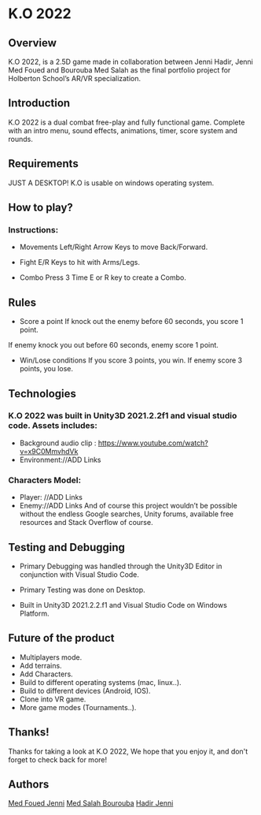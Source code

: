 # K.O 2022

## Overview

K.O 2022, is a 2.5D game  made in collaboration between Jenni Hadir, Jenni Med Foued and Bourouba Med Salah as the final portfolio project for Holberton School’s AR/VR specialization.

## Introduction

K.O 2022 is a dual combat free-play and fully functional game. Complete with an intro menu, sound effects, animations, timer,  score system and rounds.

## Requirements
JUST A DESKTOP!
K.O is usable on windows operating system.

## How to play?

### Instructions:

* Movements
Left/Right Arrow Keys to move Back/Forward.

* Fight
E/R Keys to hit with Arms/Legs.

* Combo
Press 3 Time E or R key to create a Combo.

## Rules

* Score a point
If knock out the enemy before 60 seconds, you score 1 point.

If enemy knock you out before 60 seconds, enemy score 1 point.

* Win/Lose conditions
If you score 3 points, you win. If enemy score 3 points, you lose.

## Technologies

### K.O 2022 was built in Unity3D 2021.2.2f1 and visual studio code. Assets includes:

* Background audio clip : https://www.youtube.com/watch?v=x9C0MmvhdVk
* Environment://ADD Links
### Characters Model:
* Player:  //ADD Links
* Enemy://ADD Links
And of course this project wouldn’t be possible without the endless Google searches, Unity forums, available free resources and Stack Overflow of course.

## Testing and Debugging

* Primary Debugging was handled through the Unity3D Editor in conjunction with Visual Studio Code.

* Primary Testing was done on Desktop.

* Built in Unity3D 2021.2.2.f1 and Visual Studio Code on Windows Platform.

## Future of the product

* Multiplayers mode.
* Add terrains.
* Add Characters.
* Build to different operating systems (mac, linux..).
* Build to different devices (Android, IOS).
* Clone into VR game.
* More game modes (Tournaments..).

## Thanks!
Thanks for taking a look at K.O 2022,
We hope that you enjoy it, and don't forget to check back for more!

## Authors
[Med Foued Jenni]()
[Med Salah Bourouba]()
[Hadir Jenni]()